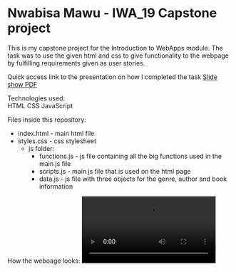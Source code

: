 <h1>Nwabisa Mawu - IWA_19 Capstone project</h1>

This is my capstone project for the Introduction to WebApps module.
The task was to use the given html and css to give functionality to the webpage
by fulfilling requirements given as user stories.

Quick access link to the presentation on how I completed the task
<a href="NWAMAW034_FTC2301_GroupB_NwabisaMawu_IWA_19_Capstone_Presentation.pdf">Slide show PDF</a>

Technologies used:   
HTML
CSS
JavaScript

Files inside this repository:
- index.html - main html file
- styles.css - css stylesheet
  - js folder: 
    - functions.js - js file containing all the big functions used in the main js file
    - scripts.js - main js file that is used on the html page
    - data.js - js file with three objects for the genre, author and book information

How the weboage looks:
<video src="C:\Users\nwabi\OneDrive\Desktop\CodeSpace-projects\NWAMAW034_FTC2301_GroupB_NwabisaMawu_IWA_19_Capstone\meta\BookConnect.mp4"></video>



